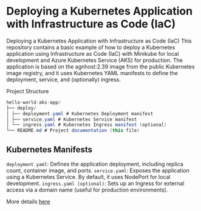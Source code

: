 # Deploying a Kubernetes Application with Infrastructure as Code (IaC)

Deploying a Kubernetes Application with Infrastructure as Code (IaC)
This repository contains a basic example of how to deploy a Kubernetes application using Infrastructure as Code (IaC) with Minikube for local development and Azure Kubernetes Service (AKS) for production. The application is based on the agnhost:2.39 image from the public Kubernetes image registry, and it uses Kubernetes YAML manifests to define the deployment, service, and (optionally) ingress.

Project Structure

```c#
hello-world-aks-app/
├── deploy/
│ ├── deployment.yaml # Kubernetes Deployment manifest
│ ├── service.yaml # Kubernetes Service manifest
│ └── ingress.yaml # Kubernetes Ingress manifest (optional)
└── README.md # Project documentation (this file)
```

## Kubernetes Manifests

`deployment.yaml`: Defines the application deployment, including replica count, container image, and ports.
`service.yaml`: Exposes the application using a Kubernetes Service. By default, it uses NodePort for local development.
`ingress.yaml (optional)`: Sets up an Ingress for external access via a domain name (useful for production environments).

More details <a href="[https://readme.com/](https://jafreitas90.medium.com/deploying-a-kubernetes-application-with-infrastructure-as-code-iac-e1e5c3a05bfe)" target="_blank">here</a>
